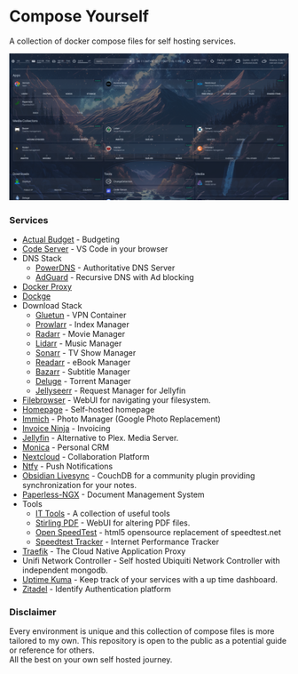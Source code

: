 # Compose Yourself

A collection of docker compose files for self hosting services. 

<img src=img/dashboard.png>

### Services

- [Actual Budget](https://actualbudget.com/) - Budgeting
- [Code Server](https://github.com/coder/code-server) - VS Code in your browser
- DNS Stack
    - [PowerDNS](https://www.powerdns.com/) - Authoritative DNS Server
    - [AdGuard](https://adguard.com/en/welcome.html) - Recursive DNS with Ad blocking
- [Docker Proxy](https://github.com/Tecnativa/docker-socket-proxy)
- [Dockge](https://dockge.kuma.pet/)
- Download Stack
    - [Gluetun](https://github.com/qdm12/gluetun) - VPN Container
    - [Prowlarr](https://prowlarr.com/) - Index Manager
    - [Radarr](https://radarr.video/) - Movie Manager
    - [Lidarr](https://lidarr.audio/) - Music Manager
    - [Sonarr](https://sonarr.tv/) - TV Show Manager
    - [Readarr](https://readarr.com/) - eBook Manager
    - [Bazarr](https://www.bazarr.media/) - Subtitle Manager
    - [Deluge](https://deluge-torrent.org/) - Torrent Manager
    - [Jellyseerr](https://github.com/Fallenbagel/jellyseerr) - Request Manager for Jellyfin
- [Filebrowser](https://filebrowser.org/) - WebUI for navigating your filesystem. 
- [Homepage](https://gethomepage.dev/) - Self-hosted homepage
- [Immich](https://immich.app/) - Photo Manager (Google Photo Replacement)
- [Invoice Ninja](https://invoiceninja.com/) - Invoicing
- [Jellyfin](https://jellyfin.org/) - Alternative to Plex. Media Server.
- [Monica](https://www.monicahq.com/) - Personal CRM
- [Nextcloud](https://nextcloud.com/) - Collaboration Platform
- [Ntfy](https://ntfy.sh/) - Push Notifications
- [Obsidian Livesync](https://github.com/vrtmrz/obsidian-livesync) - CouchDB for a community plugin providing synchronization for your notes. 
- [Paperless-NGX](https://docs.paperless-ngx.com/) - Document Management System
- Tools
    - [IT Tools](https://it-tools.tech/) - A collection of useful tools
    - [Stirling PDF](https://github.com/Stirling-Tools/Stirling-PDF) - WebUI for altering PDF files. 
    - [Open SpeedTest](https://openspeedtest.com/) - html5 opensource replacement of speedtest.net
    - [Speedtest Tracker](https://github.com/alexjustesen/speedtest-tracker) - Internet Performance Tracker
- [Traefik](https://traefik.io/traefik/) - The Cloud Native Application Proxy
- Unifi Network Controller - Self hosted Ubiquiti Network Controller with independent mongodb.
- [Uptime Kuma](https://github.com/louislam/uptime-kuma) - Keep track of your services with a up time dashboard. 
- [Zitadel](https://zitadel.com/) - Identify Authentication platform

### Disclaimer

Every environment is unique and this collection of compose files is more tailored to my own. This repository is open to the public as a potential guide or reference for others. <br>
All the best on your own self hosted journey. 